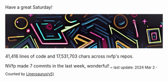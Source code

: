 Have a great Saturday!

![banner](./assets/banner.jpg)

41,416 lines of code and 17,531,703 chars across nvfp's repos.

NVfp made 7 commits in the last week, wonderful!<sub> ~ last update: 2024 Mar 2 - Counted by [Lineosaurus(v5)](https://github.com/Lineosaurus/Lineosaurus)</sub>